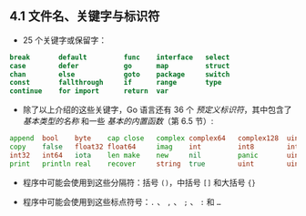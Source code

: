 ## 4.1 文件名、关键字与标识符
* 25 个关键字或保留字：
```go
break	    default	        func	interface	select
case	    defer	        go	    map	        struct
chan	    else	        goto	package	    switch
const	    fallthrough	    if	    range	    type
continue	for	import	    return	var
```

* 除了以上介绍的这些关键字，Go 语言还有 36 个 _预定义标识符_，其中包含了 _基本类型的名称_ 和一些 _基本的内置函数_（第 6.5 节）:
```go
append	bool	byte	cap	close	complex	complex64	complex128	uint16
copy	false	float32	float64	    imag	int	        int8	    int16	uint32
int32	int64	iota	len	make	new	    nil	        panic	    uint64
print	println	real	recover	    string	true	    uint	    uint8	uintptr
```

* 程序中可能会使用到这些分隔符：括号 `()`，中括号 `[]` 和大括号 `{}`

* 程序中可能会使用到这些标点符号：`.` 、 `,` 、 `;` 、 `:` 和 `…`
